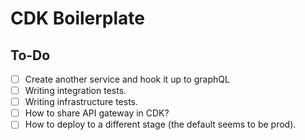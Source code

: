 # CDK Boilerplate

## To-Do

- [ ] Create another service and hook it up to graphQL
- [ ] Writing integration tests.
- [ ] Writing infrastructure tests.
- [ ] How to share API gateway in CDK?
- [ ] How to deploy to a different stage (the default seems to be prod).
